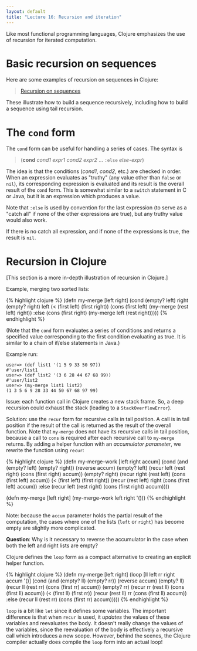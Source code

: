 ```yaml
---
layout: default
title: "Lecture 16: Recursion and iteration"
---
```


Like most functional programming languages, Clojure emphasizes the use of recursion for iterated computation.

# Basic recursion on sequences

Here are some examples of recursion on sequences in Clojure:

> [Recursion on sequences](recursion-examples.html)

These illustrate how to build a sequence recursively, including how to build a sequence using tail recursion.

# The `cond` form

The `cond` form can be useful for handling a series of cases.  The syntax is

> (**cond** *cond1* *expr1* *cond2* *expr2* ... `:else` *else-expr*) 

The idea is that the conditions (*cond1*, *cond2*, etc.) are checked in order.  When an expression evaluates as "truthy" (any value other than `false` or `nil`), its corresponding expression is evaluated and its result is the overall result of the `cond` form.  This is somewhat similar to a `switch` statement in C or Java, but it is an expression which produces a value.

Note that `:else` is used by convention for the last expression (to serve as a "catch all" if none of the other expressions are true), but any truthy value would also work.

If there is no catch all expression, and if none of the expressions is true, the result is `nil`.

# Recursion in Clojure

[This section is a more in-depth illustration of recursion in Clojure.]

Example, merging two sorted lists:

{% highlight clojure %}
(defn my-merge [left right]
  (cond
    (empty? left) right
    (empty? right) left
    (< (first left) (first right)) (cons (first left) (my-merge (rest left) right))
    :else (cons (first right) (my-merge left (rest right)))))
{% endhighlight %}

(Note that the `cond` form evaluates a series of conditions and returns a specified value corresponding to the first condition evaluating as true.  It is similar to a chain of if/else statements in Java.)

Example run:

    user=> (def list1 '(1 5 9 33 50 97))
    #'user/list1
    user=> (def list2 '(3 6 28 44 67 68 99))
    #'user/list2
    user=> (my-merge list1 list2)
    (1 3 5 6 9 28 33 44 50 67 68 97 99)

Issue: each function call in Clojure creates a new stack frame.  So, a deep recursion could exhaust the stack (leading to a `StackOverflowError`).

Solution: use the `recur` form for recursive calls in tail position.  A call is in tail position if the result of the call is returned as the result of the overall function.  Note that `my-merge` does not have its recursive calls in tail position, because a call to `cons` is required after each recursive call to `my-merge` returns.  By adding a helper function with an  *accumulator parameter*, we rewrite the function using `recur`:

{% highlight clojure %}
(defn my-merge-work [left right accum]
  (cond
    (and (empty? left) (empty? right)) (reverse accum)
    (empty? left) (recur left (rest right) (cons (first right) accum))
    (empty? right) (recur right (rest left) (cons (first left) accum))
    (< (first left) (first right)) (recur (rest left) right (cons (first left) accum))
    :else (recur left (rest right) (cons (first right) accum))))

(defn my-merge [left right]
  (my-merge-work left right '()))
{% endhighlight %}

Note: because the `accum` parameter holds the partial result of the computation, the cases where one of the lists (`left` or `right`) has become empty are slightly more complicated.

**Question**: Why is it necessary to reverse the accumulator in the case when both the left and right lists are empty?

Clojure defines the `loop` form as a compact alternative to creating an explicit helper function.

{% highlight clojure %}
(defn my-merge [left right]
  (loop [ll left
         rr right
         accum '()]
    (cond
      (and (empty? ll) (empty? rr)) (reverse accum)
      (empty? ll) (recur ll (rest rr) (cons (first rr) accum))
      (empty? rr) (recur rr (rest ll) (cons (first ll) accum))
      (< (first ll) (first rr)) (recur (rest ll) rr (cons (first ll) accum))
      :else (recur ll (rest rr) (cons (first rr) accum)))))
{% endhighlight %}

`loop` is a bit like `let` since it defines some variables.  The important difference is that when `recur` is used, it *updates* the values of these variables and reevaluates the body.  It doesn't really change the values of the variables, since the reevaluation of the body is effectively a recursive call which introduces a new scope.  However, behind the scenes, the Clojure compiler actually does compile the `loop` form into an actual loop!

<!-- vim:set wrap: ­-->
<!-- vim:set linebreak: -->
<!-- vim:set nolist: -->
